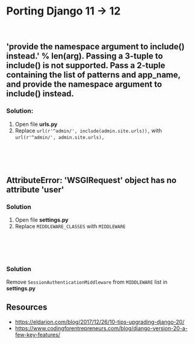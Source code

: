 # Porting Django 11 -> 12
<br>

## 'provide the namespace argument to include() instead.' % len(arg). Passing a 3-tuple to include() is not supported. Pass a 2-tuple containing the list of patterns and app_name, and provide the namespace argument to include() instead.

### Solution:
1. Open file **urls.py**
1. Replace ```url(r'^admin/', include(admin.site.urls)),``` with ```url(r'^admin/', admin.site.urls),```


<br><br><br>


## AttributeError: 'WSGIRequest' object has no attribute 'user'

### Solution
1. Open file **settings.py**
1. Replace ```MIDDLEWARE_CLASSES``` with ```MIDDLEWARE```


<br><br><br>

##

### Solution
Remove ```SessionAuthenticationMiddleware``` from ```MIDDLEWARE``` list in **settings.py**





## Resources
* https://eldarion.com/blog/2017/12/26/10-tips-upgrading-django-20/
* https://www.codingforentrepreneurs.com/blog/django-version-20-a-few-key-features/
